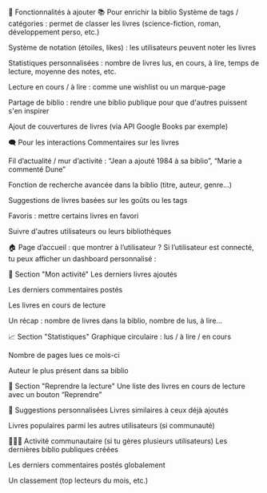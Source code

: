
🧠 Fonctionnalités à ajouter
📚 Pour enrichir la biblio
Système de tags / catégories : permet de classer les livres (science-fiction, roman, développement perso, etc.)

Système de notation (étoiles, likes) : les utilisateurs peuvent noter les livres

Statistiques personnalisées : nombre de livres lus, en cours, à lire, temps de lecture, moyenne des notes, etc.

Lecture en cours / à lire : comme une wishlist ou un marque-page

Partage de biblio : rendre une biblio publique pour que d'autres puissent s'en inspirer

Ajout de couvertures de livres (via API Google Books par exemple)

🗨️ Pour les interactions
Commentaires sur les livres

Fil d’actualité / mur d’activité : “Jean a ajouté 1984 à sa biblio”, “Marie a commenté Dune”

Fonction de recherche avancée dans la biblio (titre, auteur, genre…)

Suggestions de livres basées sur les goûts ou les tags

Favoris : mettre certains livres en favori

Suivre d'autres utilisateurs ou leurs bibliothèques


🏠 Page d’accueil : que montrer à l’utilisateur ?
Si l’utilisateur est connecté, tu peux afficher un dashboard personnalisé :

🧾 Section "Mon activité"
Les derniers livres ajoutés

Les derniers commentaires postés

Les livres en cours de lecture

Un récap : nombre de livres dans la biblio, nombre de lus, à lire…

📈 Section "Statistiques"
Graphique circulaire : lus / à lire / en cours

Nombre de pages lues ce mois-ci

Auteur le plus présent dans sa biblio

📖 Section "Reprendre la lecture"
Une liste des livres en cours de lecture avec un bouton “Reprendre”

🧠 Suggestions personnalisées
Livres similaires à ceux déjà ajoutés

Livres populaires parmi les autres utilisateurs (si communauté)

🧑‍🤝‍🧑 Activité communautaire (si tu gères plusieurs utilisateurs)
Les dernières biblio publiques créées

Les derniers commentaires postés globalement

Un classement (top lecteurs du mois, etc.)
